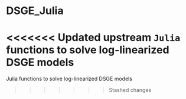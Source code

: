 # DSGE_Julia
<<<<<<< Updated upstream
 `Julia` functions to solve log-linearized DSGE models
=======
 Julia functions to solve log-linearized DSGE models

>>>>>>> Stashed changes
